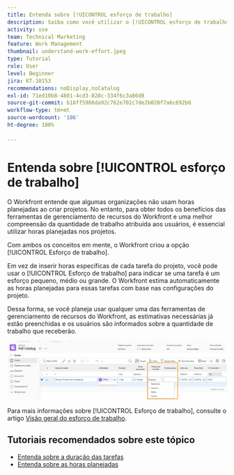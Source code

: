 ```yaml
---
title: Entenda sobre [!UICONTROL esforço de trabalho]
description: Saiba como você utilizar o [!UICONTROL esforço de trabalho] para obter uma estimativa rápida das horas planejadas na linha do tempo do projeto.
activity: use
team: Technical Marketing
feature: Work Management
thumbnail: understand-work-effort.jpeg
type: Tutorial
role: User
level: Beginner
jira: KT-10153
recommendations: noDisplay,noCatalog
exl-id: 71ed10b8-4801-4cd3-828c-334f6c3a86d8
source-git-commit: b18ff5966da92c762e702c7de2b020f7a6c692b6
workflow-type: tm+mt
source-wordcount: '186'
ht-degree: 100%

---
```


# Entenda sobre [!UICONTROL esforço de trabalho]

O Workfront entende que algumas organizações não usam horas planejadas ao criar projetos. No entanto, para obter todos os benefícios das ferramentas de gerenciamento de recursos do Workfront e uma melhor compreensão da quantidade de trabalho atribuída aos usuários, é essencial utilizar horas planejadas nos projetos.

Com ambos os conceitos em mente, o Workfront criou a opção [!UICONTROL Esforço de trabalho].

Em vez de inserir horas específicas de cada tarefa do projeto, você pode usar o [!UICONTROL Esforço de trabalho] para indicar se uma tarefa é um esforço pequeno, médio ou grande. O Workfront estima automaticamente as horas planejadas para essas tarefas com base nas configurações do projeto.

Dessa forma, se você planeja usar qualquer uma das ferramentas de gerenciamento de recursos do Workfront, as estimativas necessárias já estão preenchidas e os usuários são informados sobre a quantidade de trabalho que receberão.

![Lista de tarefas do projeto com a coluna [!UICONTROL Esforço de trabalho]](assets/planner-fund-work-effort.png)

Para mais informações sobre [!UICONTROL Esforço de trabalho], consulte o artigo [Visão geral do esforço de trabalho](https://experienceleague.adobe.com/docs/workfront/using/manage-work/tasks/task-information/work-effort.html?lang=pt-BR).

## Tutoriais recomendados sobre este tópico

* [Entenda sobre a duração das tarefas](/help/manage-work/tasks/understand-task-durations.md)
* [Entenda sobre as horas planejadas](/help/manage-work/tasks/understand-planned-hours.md)

